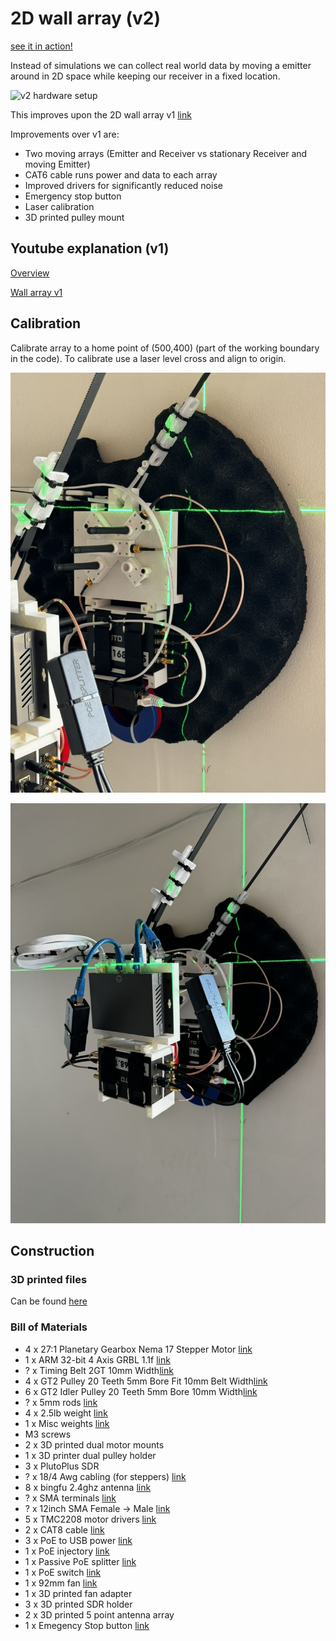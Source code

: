 # 2D wall array (v2)

[see it in action!](https://youtube.com/shorts/b038KuCyPF4)

Instead of simulations we can collect real world data by moving a emitter around in 2D space while keeping our receiver in a fixed location.

![v2 hardware setup](https://www.dropbox.com/scl/fi/9y2xf46r71b6mdybov16p/v2_hardware_setup.jpeg?rlkey=aa345dnhjz9b14sy8g4uebel9&raw=1)

This improves upon the 2D wall array v1 [link](/data_collection_experiments/2d_wall_array_v1/)

Improvements over v1 are:

* Two moving arrays (Emitter and Receiver vs stationary Receiver and moving Emitter)
* CAT6 cable runs power and data to each array
* Improved drivers for significantly reduced noise
* Emergency stop button
* Laser calibration
* 3D printed pulley mount

## Youtube explanation (v1)

[Overview](https://www.youtube.com/watch?v=vj99KvB2AcA)

[Wall array v1](https://youtu.be/ljlRKGjBUoE)

## Calibration

Calibrate array to a home point of (500,400) (part of the working boundary in the code). To calibrate use a laser level cross and align to origin. 

![Part 1](calibration_p1.jpeg)

![Part 2](calibration_p2.jpeg)

## Construction 

### 3D printed files

Can be found [here](https://www.dropbox.com/s/dxvuk1ka7cj63hs/2dwallarrayv2_3dparts.zip?dl=0)

### Bill of Materials

* 4 x 27:1 Planetary Gearbox Nema 17 Stepper Motor  [link](https://www.amazon.com/gp/product/B00WAUKZWG)
* 1 x ARM 32-bit 4 Axis GRBL 1.1f [link](https://www.amazon.com/gp/product/B09SZDTBHS)
* ? x Timing Belt 2GT 10mm Width[link](https://www.amazon.com/gp/product/B07PGHTSLT)
* 4 x GT2 Pulley 20 Teeth 5mm Bore Fit 10mm Belt Width[link](https://www.amazon.com/gp/product/B09X18H75P)
* 6 x GT2 Idler Pulley 20 Teeth 5mm Bore 10mm Width[link](https://www.amazon.com/gp/product/B07BPKX47Y)
* ? x 5mm rods [link](https://www.amazon.com/gp/product/B08M3MNB7B)
* 4 x 2.5lb weight [link](https://www.amazon.com/gp/product/B09NLFHMMH)
* 1 x Misc weights [link](https://www.amazon.com/gp/product/B0746NR6M5)
* M3 screws
* 2 x 3D printed dual motor mounts
* 1 x 3D printer dual pulley holder
* 3 x PlutoPlus SDR
* ? x 18/4 Awg cabling (for steppers) [link](https://www.amazon.com/gp/product/B01GZ50P7Q)
* 8 x bingfu 2.4ghz antenna [link](https://www.amazon.com/gp/product/B09J8N8TXW/)
* ? x SMA terminals [link](https://www.amazon.com/gp/product/B07G2PBZBL)
* ? x 12inch SMA Female -> Male [link](https://www.amazon.com/gp/product/B07MJQWH8S)
* 5 x TMC2208 motor drivers [link](https://www.amazon.com/gp/product/B082LSQWZF)
* 2 x CAT8 cable [link](https://www.amazon.com/gp/product/B07BH48VW4)
* 3 x PoE to USB power [link](https://www.amazon.com/gp/product/B01MDLUSE7)
* 1 x PoE injectory [link](https://www.amazon.com/gp/product/B09SXSN3XT)
* 1 x Passive PoE splitter [link](https://www.amazon.com/gp/product/B07F2RHLS1)
* 1 x PoE switch [link](https://www.amazon.com/gp/product/B0BX5L9G2W)
* 1 x 92mm fan [link](https://www.amazon.com/gp/product/B07LFZKCC6)
* 1 x 3D printed fan adapter
* 3 x 3D printed SDR holder
* 2 x 3D printed 5 point antenna array
* 1 x Emegency Stop button [link](https://www.amazon.com/gp/product/B07G76MMMZ)

